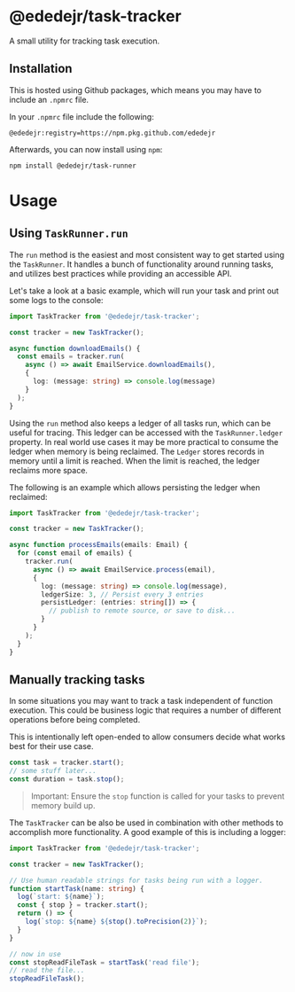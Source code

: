 # @ededejr/task-tracker
A small utility for tracking task execution.

## Installation
This is hosted using Github packages, which means you may have to include an `.npmrc` file.

In your `.npmrc` file include the following:
```
@ededejr:registry=https://npm.pkg.github.com/ededejr
```

Afterwards, you can now install using `npm`:
```
npm install @ededejr/task-runner
```

# Usage

## Using `TaskRunner.run`
The `run` method is the easiest and most consistent way to get started using the `TaskRunner`. It handles a bunch of functionality around running tasks, and utilizes best practices while providing an accessible API.

Let's take a look at a basic example, which will run your task and print out some logs to the console:

```ts
import TaskTracker from '@ededejr/task-tracker';

const tracker = new TaskTracker();

async function downloadEmails() {
  const emails = tracker.run(
    async () => await EmailService.downloadEmails(),
    {
      log: (message: string) => console.log(message)
    }
  );
}
```

Using the `run` method also keeps a ledger of all tasks run, which can be useful for tracing. This ledger can be accessed with the `TaskRunner.ledger` property. In real world use cases it may be more practical to consume the ledger when memory is being reclaimed. The `Ledger` stores records in memory until a limit is reached. When the limit is reached, the ledger reclaims more space.

The following is an example which allows persisting the ledger when reclaimed:

```ts
import TaskTracker from '@ededejr/task-tracker';

const tracker = new TaskTracker();

async function processEmails(emails: Email) {
  for (const email of emails) {
    tracker.run(
      async () => await EmailService.process(email),
      {
        log: (message: string) => console.log(message),
        ledgerSize: 3, // Persist every 3 entries
        persistLedger: (entries: string[]) => {
          // publish to remote source, or save to disk...
        }
      }
    );
  }
}
```


## Manually tracking tasks
In some situations you may want to track a task independent of function execution. This could be business logic that requires a number of different operations before being completed.

This is intentionally left open-ended to allow consumers decide what works best for their use case.

```ts
const task = tracker.start();
// some stuff later...
const duration = task.stop();
```

> Important: Ensure the `stop` function is called for your tasks to prevent memory build up.

The `TaskTracker` can be also be used in combination with other methods to accomplish more functionality. A good example of this is including a logger:

```ts
import TaskTracker from '@ededejr/task-tracker';

const tracker = new TaskTracker();

// Use human readable strings for tasks being run with a logger.
function startTask(name: string) {
  log(`start: ${name}`);
  const { stop } = tracker.start();
  return () => {
    log(`stop: ${name} ${stop().toPrecision(2)}`);
  }
}

// now in use
const stopReadFileTask = startTask('read file');
// read the file...
stopReadFileTask();
```
